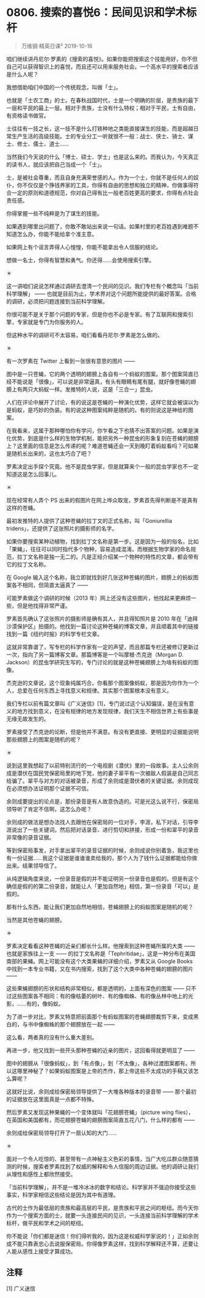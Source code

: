 # 0806. 搜索的喜悦6：民间见识和学术标杆
> 万维钢·精英日课³
2019-10-16

咱们继续讲丹尼尔·罗素的《搜索的喜悦》。如果你能把搜索这个技能用好，你不但自己可以获得智识上的喜悦，而且还可以用来服务社会。一个高水平的搜索者应该是什么人呢？

我想借助咱们中国的一个传统观念，叫做「士」。

也就是「士农工商」的士。在春秋战国时代，士是一个明确的阶层，是贵族的最下一层和平民的最上一层。相对于贵族，士没有什么特权；相对于平民，士有自由，有资格读书做官。

士往往有一技之长，这一技不是什么打铁种地之类能直接谋生的技能，而是超越日常生产生活的高级技能。士的专业分工一听就很不一般：战士、侠士、骑士、谋士、修士、儒士、道士……

当然我们今天说的什么「博士、硕士、学士」也是这么来的。而我认为，今天真正的读书人，就应该把自己当成一个「士」。

士，是被社会尊重，而且自身充满荣誉感的人。作为一个士，你就不是任何人的奴仆，你不仅仅是个挣钱养家的工具，你得有自由的思想和独立的精神，你做事得符合一定的原则和道德规范，你对自己得有比一般老百姓更高的要求，你得有点社会责任感。

你得掌握一些不纯粹是为了谋生的技能。

如果遇到哪里出问题了，你敢不敢站出来说一句话。如果村里的老百姓遇到难题不知道怎么办，你能不能给拿个准主意。

如果网上有个谣言弄得人心惶惶，你能不能拿出令人信服的结论。

想做一名士，你得有智慧和勇气。你还得……会使用搜索引擎。

＊

这一讲咱们说说怎样通过调研去澄清一个民间的见识。我们专栏有个概念叫「当前科学理解」 —— 也就是目前为止，学术界对这个问题所能提供的最好答案。合格的调研，必须把问题连接到当前科学理解。

你很可能不是关于那个问题的专家，但是你也不必是专家。有了互联网和搜索引擎，专家就是专门为你服务的人。

但这种水平的调研可不太容易，咱们看看丹尼尔·罗素是怎么做的。

＊

有一次罗素在 Twitter 上看到一张很有意思的图片 ——

图中是一只苍蝇，它的两个透明的翅膀上各自有一个蚂蚁的图案。那个图案简直已经不能说是「很像」，可以说是非常逼真，有头有眼睛有尾有腿，就好像苍蝇的翅膀上有两只大蚂蚁一样。发推特的人说，这是「三合一」昆虫。

人们在评论中展开了讨论，有的说这是苍蝇的一种演化优势，这样它就会被误以为是蚂蚁，是巧妙的伪装。有的说这种图案纯粹是随机的。有的则说这是神给的图案。

在我看来，这属于那种哪怕你有学问，你乍看之下也猜不出答案的问题。如果是演化优势，到底是什么样的生物学机制，能把另外一种昆虫的形象复刻在苍蝇的翅膀上？这里面的信息是怎么传递的呢？难道苍蝇还会一天到晚盯着蚂蚁看吗？可如果是随机长出来的，这也太巧合了吧？

罗素决定出手探个究竟。他不是昆虫学家，但是就算来个一般的昆虫学家也不一定知道这是怎么回事儿。

＊

现在经常有人弄个 PS 出来的假图片在网上哗众取宠，罗素首先得判断是不是真有这样的苍蝇。

最初发推特的人提供了这种苍蝇的拉丁文的正式名称，叫「Goniurellia tridens」，还提供了这张照片的摄影师的名字。

如果你要搜索某种动植物，找到拉丁文名称是第一步。这是因为一般的俗名，比如「果蝇」，往往可以同时指代多个物种，容易造成混淆。而根据生物学家的命名规范，拉丁文名称是独一无二的。凡是正经介绍某一个物种的特性的文章，都会带有它的拉丁文名称。

在 Google 输入这个名称，我立即就找到好几张这种苍蝇的图片，翅膀上的蚂蚁图案各不相同，但简直太逼真了 ——

可能罗素做这个调研的时候（2013 年）网上还没有这些图片，他找起来更麻烦一些，但是他找得非常严谨。

罗素首先确认了这张照片的摄影师是确有其人，并且得知照片是 2010 年在「迪拜沙漠保护区」拍摄的。他找到一篇讨论这种苍蝇的博客文章，并且顺着其中的链接找到一篇《纽约时报》的科学专栏文章。

这就非常靠谱了，写专栏的科学作家有一定的声望，而且那篇专栏还被修订更新过一次，指向了另一篇博客文章。那篇博客是一个叫摩根·杰克逊（Morgan D. Jackson）的昆虫学研究生写的，专门讨论的就是这种苍蝇翅膀上为啥有蚂蚁的图像。

杰克逊的文章说，这个现象纯属巧合。你看那个图案像蚂蚁，那是因为你作为一个人，总爱在任何东西上寻找意义和规律。其实那个图案根本没有意义。

我们专栏以前有篇文章叫《广义迷信》[1]，专门说过这个认知偏误，是在没有意义的地方找到意义，在没有规律的地方发现规律，我们天生不相信世界上有些事是无缘无故发生的。

罗素接受了杰克逊的论断，但是他并不满意。有没有更直接、更明显的证据能说明那些翅膀上的图案是随机的呢？

＊

说到这里我想起了以前特别流行的一个电视剧《潜伏》里的一段故事。主人公余则成是潜伏在国民党保密局里的地下党，他的妻子翠平有一次被敌人假装是自己同志给骗了。翠平与对方的对话被录音，形成了余则成是潜伏者的关键证据。余则成现在必须想办法证明那个证据不可信。

余则成要提出的论点是，那份录音是有人故意伪造的。可是光这么说不行，保密局领导听了肯定不信啊，这怎么办呢？

余则成的做法是想办法找人去跟他在保密局的一位对手，李涯，私下对话，引导李涯说出了一些关键词，然后把对话录音、进行剪切和拼接，形成一份和翠平的录音非常像的录音证据。

等到保密局事发，对手拿出翠平的录音证据的时候，余则成说你别着急，我这里也有一份证据……我这个证据是谁谁谁卖给我的，那个人为了钱什么证据都能给你做出来。结果领导信了。

从纯逻辑角度来说，一份录音是假的并不能证明另一份录音也是假的。但是有这个确信是假的的第二份录音，就能让人「更加自然地」相信，第一份录音「可以」是假的。

那有什么东西，能让我们更加自然地相信，苍蝇翅膀上的蚂蚁图案是随机的呢？

当然是其他苍蝇的翅膀。

＊

罗素决定看看这种苍蝇的近亲们都长什么样。他搜索到这种苍蝇所属的大类 —— 也就是家族往上一支 —— 的拉丁文名称是「Tephritidae」，这是一种分布在美国南部的果蝇。网上可能没有这个大类果蝇的详细介绍，罗素又从 Google Books 中找到一本专业书籍，又在书内搜索，找到了这个大类中各种苍蝇的翅膀的图片 —— 

这些果蝇翅膀的形状和结构非常相似，都是透明的，上面有深色的图案 —— 只不过这些图案各不相同：有的像枯萎的树叶、有的像蜘蛛、有的像丛林中地上的光影，……有的，像蚂蚁。

为了进一步对比，罗素又特意把前面那个有蚂蚁图案的苍蝇翅膀裁剪下来，变成黑白的，与书中像蜘蛛的那个翅膀放在一起 ——

这么看，两者真的没有什么重大差别。

再进一步，他又找到一些开头那种苍蝇的近亲的图片，这回看得就更明显了 ——

图中的翅膀从「很像蚂蚁」，到「有点像」，到「不太像」，各种过渡图案都有。所以这哪里神秘了？如果蚂蚁图案是上帝的杰作，那上帝这些不太成功的手稿又该怎么算呢？

这就好比说，余则成给保密局领导提供了一大堆各种版本的录音带 —— 那个最初的证据放在这里面真是一点都不特殊。

然后罗素又发现这种果蝇的一个变体就叫「花翅膀苍蝇」（picture wing flies），在英国和美国都有，而花翅膀苍蝇的翅膀图案简直五花八门，什么样的都有 —— 

余则成给保密局领导打开了一扇认知的大门……

＊

面对一个令人吃惊的、甚至带有一点神秘主义色彩的事情，当广大吃瓜群众随意猜测的时候，搜索者罗素找到了权威的解释和令人信服的周边证据。他的调研让我们从理性和感性上都欣然接受。

「当前科学理解」，并不是一堆冷冰冰的数字和结论。科学家并不强迫你接受这些事实，科学家相信这些结论是因为其中有道理。

古代的士作为最低层的贵族和最高层的平民，是贵族和平民之间的枢纽。而今天你作为一个搜索方面的士，就要一头连接民间的见识，一头连接当前科学理解的学术标杆，做平民和学术之间的枢纽。

你不能说「你们都是迷信！你们得听我的，因为这是权威科学家说的！」正如余则成不能只靠表忠心去说服保密局。你得像罗素这样，找到科学解释还不算，还要让人能从感性上接受才算成功。

## 注释

[1] 广义迷信

